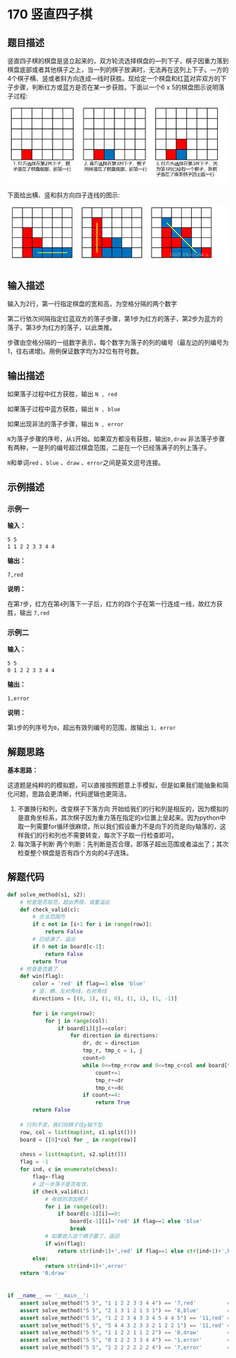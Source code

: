 # 170 竖直四子棋

## 题目描述

竖直四子棋的棋盘是竖立起来的，双方轮流选择棋盘的—列下子，棋子因重力落到棋盘底部或者其他棋子之上，当一列的棋子放满时，无法再在这列上下子。—方的4个棋子横、竖或者斜方向连成—线时获胜。现给定一个棋盘和红蓝对弈双方的下子步骤，判断红方或蓝方是否在某一步获胜。下面以一个6 x 5的棋盘图示说明落子过程:

![170_vertical_quad1](./images/170_vertical_quad1.png)

下面给出横、竖和斜方向四子连线的图示:

![170_vertical_quad2](./images/170_vertical_quad2.png)


## 输入描述

输入为2行，第一行指定棋盘的宽和高，为空格分隔的两个数字

第二行依次间隔指定红蓝双方的落子步骤，第1步为红方的落子，第2步为蓝方的落子，第3步为红方的落子，以此类推。

步骤由空格分隔的一组数字表示，每个数字为落子的列的编号（最左边的列编号为1，往右递增)。用例保证数字均为32位有符号数。

## 输出描述

如果落子过程中红方获胜，输出 `N , red `

如果落子过程中蓝方获胜，输出 `N , blue `

如果出现非法的落子步骤，输出 `N , error `

`N`为落子步骤的序号，从`1`开始。如果双方都没有获胜，输出`0,draw` 
非法落子步骤有两种，一是列的编号超过棋盘范围，二是在一个已经落满子的列上落子。

`N`和单词`red` 、`blue` 、`draw` 、`error`之间是英文逗号连接。



## 示例描述

### 示例一

**输入：**

```text
5 5
1 1 2 2 3 3 4 4
```



**输出：**

```text
7,red
```

**说明：**

在第`7`步，红方在第`4`列落下一子后，红方的四个子在第一行连成一线，故红方获胜，输出 `7,red`



### 示例二

**输入：**

```text
5 5
0 1 2 2 3 3 4 4
```



**输出：**

```text
1,error
```

**说明：**

第`1`步的列序号为`0`，超出有效列编号的范围，故输出 `1, error`



## 解题思路

**基本思路：**

这道题是纯粹的的模拟题，可以直接按照题意上手模拟，但是如果我们能抽象和简化问题，思路会更清晰，代码逻辑也更简洁。

1. 不置换行和列，改变棋子下落方向
   开始给我们的行和列是相反的，因为模拟的是直角坐标系，其次棋子因为重力落在指定的x位置上垒起来。因为python中取一列需要for循环很麻烦，所以我们假设重力不是向下的而是向y轴落的，这样我们的行和列也不需要转变，每次下子取一行检查即可。
2. 每次落子判断
   两个判断：先判断是否合理，即落子超出范围或者溢出了；其次检查整个棋盘是否有四个方向的4子连珠。

## 解题代码

```python
def solve_method(s1, s2):
    # 检查是否规范，超出界限，或重溢出
    def check_valid(c):
        # 合法范围内
        if c not in [i+1 for i in range(row)]:
            return False
        # 已经满了，溢出
        if 0 not in board[c-1]:
            return False
        return True
    # 检查是否赢了
    def win(flag):
        color = 'red' if flag==1 else 'blue'
        # 竖，横，左对角线，右对角线
        directions = [(0, 1), (1, 0), (1, 1), (1, -1)]
        
        for i in range(row):
            for j in range(col):
                if board[i][j]==color:
                    for direction in directions:
                        dr, dc = direction
                        tmp_r, tmp_c = i, j
                        count=0
                        while 0<=tmp_r<row and 0<=tmp_c<col and board[tmp_r][tmp_c]==color:
                            count+=1
                            tmp_r+=dr
                            tmp_c+=dc
                        if count>=4:
                            return True
        return False
        
    # 行列不变，我们将棋子往y轴下坠
    row, col = list(map(int, s1.split()))
    board = [[0]*col for _ in range(row)]
    
    chess = list(map(int, s2.split()))
    flag = -1
    for ind, c in enumerate(chess):
        flag=-flag
        # 这一步落子是否有效，
        if check_valid(c):
            # 有效则添加棋子
            for i in range(col):
                if board[c-1][i]==0:
                    board[c-1][i]='red' if flag==1 else 'blue'
                    break
            # 如果放入这个棋子赢了，返回
            if win(flag):
                return str(ind+1)+',red' if flag==1 else str(ind+1)+',blue'
        else:
            return str(ind+1)+',error'
    return '0,draw'


if __name__ == '__main__':
    assert solve_method("5 5", "1 1 2 2 3 3 4 4") == '7,red'          # 横
    assert solve_method("5 5", "2 1 3 1 2 1 3 1") == '8,blue'         # 竖
    assert solve_method("5 5", "1 2 2 3 4 3 3 4 5 4 4 5") == '11,red' # 左对角
    assert solve_method("5 5", "5 4 4 3 2 3 3 2 1 2 2 1") == '11,red' # 右对角
    assert solve_method("5 5", "1 1 2 2 1 1 2 2") == '0,draw'         # 平局
    assert solve_method("5 5", "0 1 2 2 3 3 4 4") == '1,error'        # 超出范围
    assert solve_method("5 5", "1 2 2 2 2 2 2 4") == '7,error'        # 放置溢出
```



